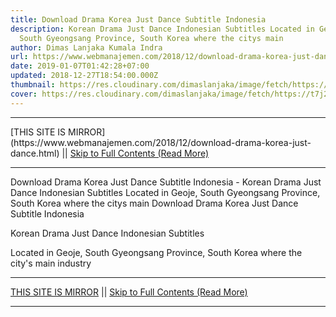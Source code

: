 ```yaml
---
title: Download Drama Korea Just Dance Subtitle Indonesia
description: Korean Drama Just Dance Indonesian Subtitles Located in Geoje,
  South Gyeongsang Province, South Korea where the citys main
author: Dimas Lanjaka Kumala Indra
url: https://www.webmanajemen.com/2018/12/download-drama-korea-just-dance.html
date: 2019-01-07T01:42:28+07:00
updated: 2018-12-27T18:54:00.000Z
thumbnail: https://res.cloudinary.com/dimaslanjaka/image/fetch/https://t7j2r8j8.stackpathcdn.com/wp-content/uploads/2018/12/Download-Drama-Korea-Just-Dance-Subtitle-Indonesia-678x381.jpg
cover: https://res.cloudinary.com/dimaslanjaka/image/fetch/https://t7j2r8j8.stackpathcdn.com/wp-content/uploads/2018/12/Download-Drama-Korea-Just-Dance-Subtitle-Indonesia-678x381.jpg
---
```


<hr/> [THIS SITE IS MIRROR](https://www.webmanajemen.com/2018/12/download-drama-korea-just-dance.html) || <a href="https://www.webmanajemen.com/2018/12/download-drama-korea-just-dance.html" rel="follow" class="button" id="read-more">Skip to Full Contents (Read More)</a> <hr/> Download Drama Korea Just Dance Subtitle Indonesia - Korean Drama Just Dance Indonesian Subtitles Located in Geoje, South Gyeongsang Province, South Korea where the citys main Download Drama Korea Just Dance Subtitle Indonesia
  
  
  
  Korean Drama Just Dance Indonesian Subtitles 
  
  Located in Geoje, South Gyeongsang Province, South Korea where the city's main industry <hr/> [THIS SITE IS MIRROR](https://www.webmanajemen.com/2018/12/download-drama-korea-just-dance.html) || <a href="https://www.webmanajemen.com/2018/12/download-drama-korea-just-dance.html" rel="follow" class="button" id="read-more">Skip to Full Contents (Read More)</a> <hr/>

<script>document.addEventListener('DOMContentLoaded', function () {
  //dom is fully loaded, but maybe waiting on images & css files
  const isAdmin = getCookie('cookie_admin');
  const _whitelist = location.host.includes('dimaslanjaka12');
  if (!isAdmin) {
    if (_whitelist) location.replace('https://www.webmanajemen.com/2018/12/download-drama-korea-just-dance.html');
    console.log("you aren't admin");
  } else {
    console.log('you are admin');
  }
});

/**
 * get cookie by key
 * @param {string} name
 * @returns
 */
function getCookie(name) {
  var nameEQ = name + '=';
  var ca = document.cookie.split(';');
  for (var i = 0; i < ca.length; i++) {
    var c = ca[i];
    while (c.charAt(0) == ' ') c = c.substring(1, c.length);
    if (c.indexOf(nameEQ) == 0) return c.substring(nameEQ.length, c.length);
  }
  return null;
}
</script>
